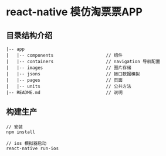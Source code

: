 # react-native  模仿淘票票APP

## 目录结构介绍

    |-- app
    |   |-- components                    // 组件
    |   |-- containers                    // navigation 导航配置
    |   |-- images                        // 图片存储
    |   |-- jsons                         // 接口数据模拟
    |   |-- pages                         // 页面
    |   |-- units                         // 公共方法
    |-- README.md                         // 说明

## 构建生产

    // 安装
    npm install
    
    // ios 模拟器启动
    react-native run-ios

```